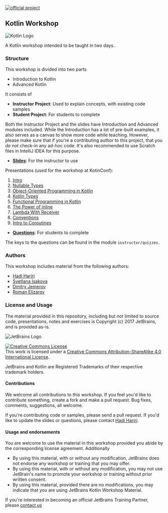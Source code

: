 [![official project](http://jb.gg/badges/official-plastic.svg)](https://confluence.jetbrains.com/display/ALL/JetBrains+on+GitHub)

## Kotlin Workshop

![Kotlin Logo](kotlinlogo.png)

A Kotlin workshop intended to be taught in two days. 

### Structure

This workshop is divided into two parts

* Introduction to Kotlin
* Advanced Kotlin

It consists of 

* **Instructor Project**: Used to explain concepts, with existing code samples
* **Student Project**: For students to complete

Both the Instructor Project and the slides have Introduction and Advanced modules included. While the Introduction 
has a lot of pre-built examples, it also serves as a canvas to show more code while teaching. However, please make sure that if you're 
a contributing author to this project, that you *do not* check-in any ad-hoc code. It's also recommended to use Scratch files in IntelliJ IDEA
for this purpose.

* **[Slides](https://docs.google.com/presentation/d/1zYWyDedyf0YhnLFF3TVpUqU3C8PKTuvR5P06L99MRn8/edit?usp=sharing)**: For the instructor to use 

Presentations (used for the workshop at KotinConf):
1. [Intro](https://speakerdeck.com/svtk/1-intro-kotlin-workshop)
2. [Nullable Types](https://speakerdeck.com/svtk/2-nullable-types-in-kotlin-kotlin-workshop)
3. [Object-Oriented Programming in Kotlin](https://speakerdeck.com/svtk/3-object-oriented-programming-in-kotlin-kotlin-workshop)
4. [Kotlin Types](https://speakerdeck.com/svtk/4-kotlin-types-kotlin-workshop)
5. [Functional Programming in Kotlin](https://speakerdeck.com/svtk/5-functional-programming-kotlin-workshop)
6. [The Power of inline](https://speakerdeck.com/svtk/6-the-power-of-inline-kotlin-workshop)
7. [Lambda With Receiver](https://speakerdeck.com/svtk/7-lambda-with-receiver-kotlin-workshop)
8. [Conventions](https://speakerdeck.com/svtk/8-conventions-kotlin-workshop)
9. [Intro to Coroutines](https://speakerdeck.com/svtk/9-introduction-to-coroutines-kotlin-workshop)

* **[Questions](https://docs.google.com/document/d/1XO87ugZHS_gNyEXyoUbqK13bMYLaXWXfwKknNTkMf00/edit?usp=sharing)**: For students to complete

The keys to the questions can be found in the module `instructor/quizzes`.

### Authors

This workshop includes material from the following authors:

* [Hadi Hariri](https://github.com/hhariri)
* [Svetlana Isakova](https://github.com/svtk)
* [Dmitry Jemerov](https://github.com/yole)
* [Roman Elizarov](https://github.com/elizarov)

### License and Usage

The material provided in this repository, including but not limited to source code, presentations, notes and exercises is Copyright (c) 2017 JetBrains, and is provided as-is. 

![JetBrains Logo](jetbrainslogo.png)

<a rel="license" href="http://creativecommons.org/licenses/by-sa/4.0/"><img alt="Creative Commons License" style="border-width:0" src="https://i.creativecommons.org/l/by-sa/4.0/88x31.png" /></a><br />This work is licensed under a <a rel="license" href="http://creativecommons.org/licenses/by-sa/4.0/">Creative Commons Attribution-ShareAlike 4.0 International License</a>.


JetBrains and Kotlin are Registered Trademarks of their respective trademark holders. 

#### Contributions

We welcome all contributions to this workshop. If you feel you'd like to contribute something, create a fork and make a pull request. Bug fixes, comments, suggestions, all welcome. 

If you're contributing code or samples, please send a pull request. If you'd like to update the slides or questions, please contact [Hadi Hariri](https://github.com/hhariri).  
#### Usage and endorsements 
 
You are welcome to use the material in this workshop provided you abide by the corresponding license agreement. Additionally 

* By using this material, with or without any modification, JetBrains does not endorse any workshop or training that you may offer.
* By using this material, with or without any modification, you may not use JetBrain's name to promote your workshop or training without prior written consent. 
* By using this material, provided there are no modifications, you may indicate that you are using JetBrains Kotlin Workshop Material.

If you're interested in becoming an official JetBrains Training Partner, please [contact us](https://www.jetbrains.com/company/partners/become_a_partner.html) 

